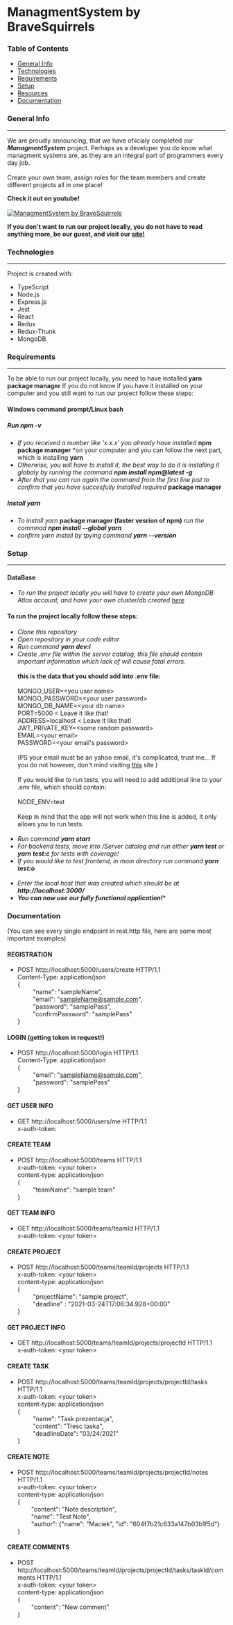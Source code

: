 # ManagmentSystem by BraveSquirrels



### Table of Contents
* [General Info](#generalinfo)
* [Technologies](#technologies)
* [Requirements](#requirements)
* [Setup](#setup)
* [Resources](#resources)
* [Documentation](#documentation)


### General Info
-----------------
We are proudly announcing, that we have ofiicialy completed our **_ManagmentSystem_** project. Perhaps as a developer you do know what managment systems are, as they are an integral part of programmers every day job.<br></br>
Create your own team, assign roles for the team members and create different projects all in one place! 

**Check it out on youtube!**<br></br>
[![ManagmentSystem by BraveSquirrels](http://img.youtube.com/vi/sxfl5vBYFOk/0.jpg)](http://www.youtube.com/watch?v=sxfl5vBYFOk)

**If you don't want to run our project locally, you do not have to read anything more, be our guest, and visit our <a href="https://managementsystem2021.netlify.app/">site!</a>**

### Technologies
-----------------
Project is created with:
* TypeScript
* Node.js
* Express.js
* Jest
* React
* Redux
* Redux-Thunk
* MongoDB

### Requirements
-----------------
To be able to run our project locally, you need to have installed **yarn package manager**
If you do not know if you have it installed on your computer and you still want to run our project follow these steps:

#### Windows command prompt/Linux bash

##### Run *npm -v*
* *If you received a number like 'x.x.x' you already have installed* **npm package manager** *on your computer and you can follow the next part, which is installing **yarn**
* *Otherwise, you will have to install it, the best way to do it is installing it globaly by running the command **npm install npm@latest -g***
* *After that you can run again the command from the first line just to confirm that you have succesfully installed required* **package manager**
##### Install yarn
* *To install yarn* **package manager (faster vesrion of npm)** *run the commnad **npm install --global yarn***
* *confirm yarn install by tpying command **yarn --version***

### Setup
-----------------
#### DataBase
* *To run the project locally you will have to create your own MongoDB Atlas account, and have your own cluster/db created* <a href="https://www.mongodb.com/cloud/atlas/register">*here*</a>
#### To run the project locally follow these steps:
* *Clone this repository*
* *Open repository in your code editor*
* *Run command **yarn dev:i***
* *Create .env file within the server catalog, this file should contain important information which lack of will cause fatal errors.*</br></br>
**this is the data that you should add into .env file:**</br></br>
MONGO_USER=\<you user name></br>
MONGO_PASSWORD=\<your user password></br>
MONGO_DB_NAME=\<your db name></br>
PORT=5000 < Leave it like that!</br>
ADDRESS=localhost < Leave it like that!</br>
JWT_PRIVATE_KEY=\<some random password></br>
EMAIL=\<your email></br>
PASSWORD=\<your email's password></br></br>
(PS your email must be an yahoo email, it's complicated, trust me... If you do not however, don't mind visiting <a href="https://nodemailer.com/about/">this</a> site )</br></br>
If you would like to run tests, you will need to add additional line to your .env file, which should contain:</br></br>
NODE_ENV=test</br></br>
Keep in mind that the app will not work when this line is added, it only allows you to run tests.</br></br>
* *Run command **yarn start***
* *For backend tests, move into /Server catalog and run either **yarn test** or **yarn test:c** for tests with coverage!*
* *If you would like to test frontend, in main directory run command **_yarn test:o_***</br></br>
* *Enter the local host that was created which should be at **http://localhost:3000/***
* **_You can now use our fully functional application!_***

### Documentation
(You can see every single endpoint in rest.http file, here are some most important examples)
#### REGISTRATION
* POST http://localhost:5000/users/create HTTP/1.1</br>
Content-Type: application/json</br>
{</br>
   &nbsp;&nbsp;&nbsp;&nbsp;&nbsp;&nbsp;&nbsp;&nbsp; "name": "sampleName",</br>
   &nbsp;&nbsp;&nbsp;&nbsp;&nbsp;&nbsp;&nbsp;&nbsp; "email": "sampleName@sample.com",</br>
   &nbsp;&nbsp;&nbsp;&nbsp;&nbsp;&nbsp;&nbsp;&nbsp; "password": "samplePass",</br>
   &nbsp;&nbsp;&nbsp;&nbsp;&nbsp;&nbsp;&nbsp;&nbsp; "confirmPassword": "samplePass"</br>
}</br>
#### LOGIN (getting token in request!)
* POST http://localhost:5000/login HTTP/1.1</br>
Content-Type: application/json</br>
{</br>
   &nbsp;&nbsp;&nbsp;&nbsp;&nbsp;&nbsp;&nbsp;&nbsp; "email": "sampleName@sample.com",</br>
   &nbsp;&nbsp;&nbsp;&nbsp;&nbsp;&nbsp;&nbsp;&nbsp; "password": "samplePass"</br>
}</br>
#### GET USER INFO
* GET http://localhost:5000/users/me HTTP/1.1</br>
x-auth-token: <your token></br>
#### CREATE TEAM
* POST http://localhost:5000/teams HTTP/1.1</br>
x-auth-token: \<your token></br>
content-type: application/json</br>
{</br>
   &nbsp;&nbsp;&nbsp;&nbsp;&nbsp;&nbsp;&nbsp;&nbsp; "teamName": "sample team"</br>
}</br>
#### GET TEAM INFO
* GET http://localhost:5000/teams/teamId HTTP/1.1</br>
x-auth-token: \<your token></br>
#### CREATE PROJECT
* POST http://localhost:5000/teams/teamId/projects HTTP/1.1</br>
x-auth-token: \<your token></br>
content-type: application/json</br>
{</br>
   &nbsp;&nbsp;&nbsp;&nbsp;&nbsp;&nbsp;&nbsp;&nbsp; "projectName": "sample project",</br>
   &nbsp;&nbsp;&nbsp;&nbsp;&nbsp;&nbsp;&nbsp;&nbsp; "deadline" : "2021-03-24T17:06:34.928+00:00"</br>
}</br>
#### GET PROJECT INFO
* GET http://localhost:5000/teams/teamId/projects/projectId HTTP/1.1 </br>
x-auth-token: \<your token></br>
#### CREATE TASK
* POST http://localhost:5000/teams/teamId/projects/projectId/tasks HTTP/1.1</br>
x-auth-token: \<your token></br>
content-type: application/json</br>
{</br>
   &nbsp;&nbsp;&nbsp;&nbsp;&nbsp;&nbsp;&nbsp;&nbsp; "name": "Task prezentacja",</br>
   &nbsp;&nbsp;&nbsp;&nbsp;&nbsp;&nbsp;&nbsp;&nbsp; "content": "Tresc taska",</br>
   &nbsp;&nbsp;&nbsp;&nbsp;&nbsp;&nbsp;&nbsp;&nbsp; "deadlineDate": "03/24/2021"</br>
}</br>
#### CREATE NOTE
* POST http://localhost:5000/teams/teamId/projects/projectId/notes HTTP/1.1</br>
x-auth-token: \<your token></br>
content-type: application/json</br>
{   </br>
    &nbsp;&nbsp;&nbsp;&nbsp;&nbsp;&nbsp;&nbsp;&nbsp;"content": "Note description",</br>
    &nbsp;&nbsp;&nbsp;&nbsp;&nbsp;&nbsp;&nbsp;&nbsp;"name": "Test Note",</br>
    &nbsp;&nbsp;&nbsp;&nbsp;&nbsp;&nbsp;&nbsp;&nbsp;"author": {"name": "Maciek", "id": "604f7b21c633a147b03b1f5d"}</br>
}</br>
#### CREATE COMMENTS
* POST http://localhost:5000/teams/teamId/projects/projectId/tasks/taskId/comments HTTP/1.1</br>
x-auth-token: \<your token></br>
content-type: application/json</br>
{</br>
    &nbsp;&nbsp;&nbsp;&nbsp;&nbsp;&nbsp;&nbsp;&nbsp;"content": "New comment"</br>
}</br>
